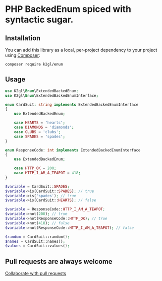 # PHP BackedEnum spiced with syntactic sugar.

## Installation

You can add this library as a local, per-project dependency to your project using [Composer](https://getcomposer.org/):

```
composer require k2gl/enum
```

## Usage

```php
use K2gl\Enum\ExtendedBackedEnum;
use K2gl\Enum\ExtendedBackedEnumInterface;

enum CardSuit: string implements ExtendedBackedEnumInterface
{
    use ExtendedBackedEnum;

    case HEARTS = 'hearts';
    case DIAMONDS = 'diamonds';
    case CLUBS = 'clubs';
    case SPADES = 'spades';
}

enum ResponseCode: int implements ExtendedBackedEnumInterface
{
    use ExtendedBackedEnum;

    case HTTP_OK = 200;
    case HTTP_I_AM_A_TEAPOT = 418;
}

$variable = CardSuit::SPADES;
$variable->is(CardSuit::SPADES); // true
$variable->is('spades'); // true
$variable->is(CardSuit::HEARTS); // false

$variable = ResponseCode::HTTP_I_AM_A_TEAPOT;
$variable->not(200); // true
$variable->not(ResponseCode::HTTP_OK); // true
$variable->not(418); // false
$variable->not(ResponseCode::HTTP_I_AM_A_TEAPOT); // false

$random = CardSuit::random();
$names = CardSuit::names();
$values = CardSuit::values();
```

## Pull requests are always welcome
[Collaborate with pull requests](https://docs.github.com/en/pull-requests/collaborating-with-pull-requests/proposing-changes-to-your-work-with-pull-requests/creating-a-pull-request)

